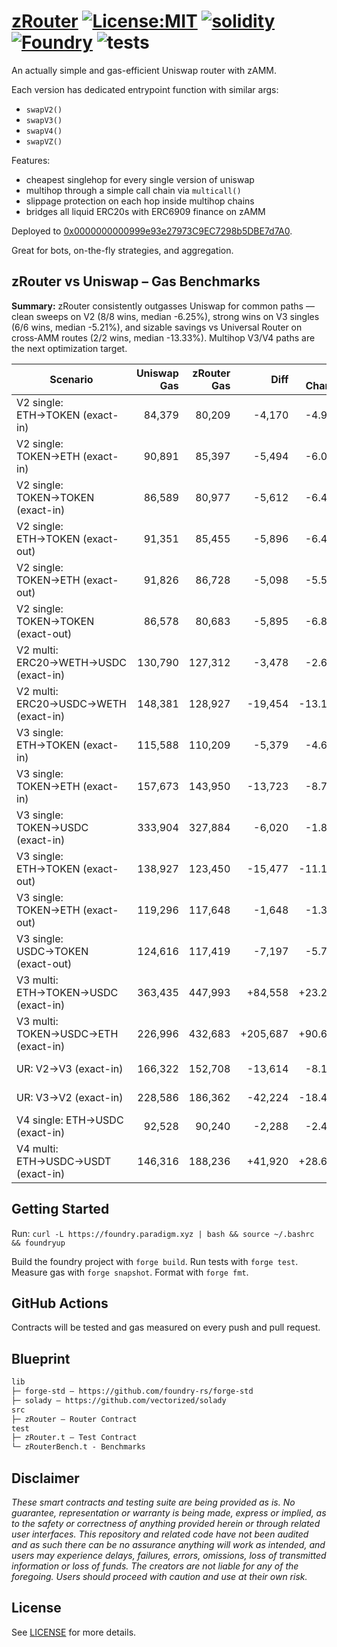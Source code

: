 # [zRouter](https://github.com/zammdefi/zRouter)  [![License:MIT](https://img.shields.io/badge/License-MIT-black.svg)](https://opensource.org/license/mit) [![solidity](https://img.shields.io/badge/solidity-%5E0.8.30-black)](https://docs.soliditylang.org/en/v0.8.30/) [![Foundry](https://img.shields.io/badge/Built%20with-Foundry-000000.svg)](https://getfoundry.sh/) ![tests](https://github.com/zammdefi/zRouter/actions/workflows/ci.yml/badge.svg)

An actually simple and gas-efficient Uniswap router with zAMM.

Each version has dedicated entrypoint function with similar args:

- `swapV2()`
- `swapV3()`
- `swapV4()`
- `swapVZ()`

Features:

- cheapest singlehop for every single version of uniswap
- multihop through a simple call chain via `multicall()`
- slippage protection on each hop inside multihop chains
- bridges all liquid ERC20s with ERC6909 finance on zAMM

Deployed to [0x0000000000999e93e27973C9EC7298b5DBE7d7A0](https://contractscan.xyz/contract/0x0000000000999e93e27973C9EC7298b5DBE7d7A0).

Great for bots, on-the-fly strategies, and aggregation.

## zRouter vs Uniswap – Gas Benchmarks

**Summary:** zRouter consistently outgasses Uniswap for common paths — clean sweeps on V2 (8/8 wins, median -6.25%), strong wins on V3 singles (6/6 wins, median -5.21%), and sizable savings vs Universal Router on cross‑AMM routes (2/2 wins, median -13.33%). Multihop V3/V4 paths are the next optimization target.

| Scenario | Uniswap Gas | zRouter Gas | Diff | % Change | Verdict |
|---|---:|---:|---:|---:|---|
| V2 single: ETH→TOKEN (exact-in) | 84,379 | 80,209 | -4,170 | -4.94% | zRouter wins |
| V2 single: TOKEN→ETH (exact-in) | 90,891 | 85,397 | -5,494 | -6.04% | zRouter wins |
| V2 single: TOKEN→TOKEN (exact-in) | 86,589 | 80,977 | -5,612 | -6.48% | zRouter wins |
| V2 single: ETH→TOKEN (exact-out) | 91,351 | 85,455 | -5,896 | -6.45% | zRouter wins |
| V2 single: TOKEN→ETH (exact-out) | 91,826 | 86,728 | -5,098 | -5.55% | zRouter wins |
| V2 single: TOKEN→TOKEN (exact-out) | 86,578 | 80,683 | -5,895 | -6.81% | zRouter wins |
| V2 multi: ERC20→WETH→USDC (exact-in) | 130,790 | 127,312 | -3,478 | -2.66% | zRouter wins |
| V2 multi: ERC20→USDC→WETH (exact-in) | 148,381 | 128,927 | -19,454 | -13.11% | zRouter wins |
| V3 single: ETH→TOKEN (exact-in) | 115,588 | 110,209 | -5,379 | -4.65% | zRouter wins |
| V3 single: TOKEN→ETH (exact-in) | 157,673 | 143,950 | -13,723 | -8.70% | zRouter wins |
| V3 single: TOKEN→USDC (exact-in) | 333,904 | 327,884 | -6,020 | -1.80% | zRouter wins |
| V3 single: ETH→TOKEN (exact-out) | 138,927 | 123,450 | -15,477 | -11.14% | zRouter wins |
| V3 single: TOKEN→ETH (exact-out) | 119,296 | 117,648 | -1,648 | -1.38% | zRouter wins |
| V3 single: USDC→TOKEN (exact-out) | 124,616 | 117,419 | -7,197 | -5.78% | zRouter wins |
| V3 multi: ETH→TOKEN→USDC (exact-in) | 363,435 | 447,993 | +84,558 | +23.27% | Uniswap wins |
| V3 multi: TOKEN→USDC→ETH (exact-in) | 226,996 | 432,683 | +205,687 | +90.61% | Uniswap wins |
| UR: V2→V3 (exact-in) | 166,322 | 152,708 | -13,614 | -8.19% | zRouter wins |
| UR: V3→V2 (exact-in) | 228,586 | 186,362 | -42,224 | -18.47% | zRouter wins |
| V4 single: ETH→USDC (exact-in) | 92,528 | 90,240 | -2,288 | -2.47% | zRouter wins |
| V4 multi: ETH→USDC→USDT (exact-in) | 146,316 | 188,236 | +41,920 | +28.65% | Uniswap wins |

## Getting Started

Run: `curl -L https://foundry.paradigm.xyz | bash && source ~/.bashrc && foundryup`

Build the foundry project with `forge build`. Run tests with `forge test`. Measure gas with `forge snapshot`. Format with `forge fmt`.

## GitHub Actions

Contracts will be tested and gas measured on every push and pull request.

## Blueprint

```txt
lib
├─ forge-std — https://github.com/foundry-rs/forge-std
├─ solady — https://github.com/vectorized/solady
src
├─ zRouter — Router Contract
test
├─ zRouter.t — Test Contract
└─ zRouterBench.t - Benchmarks
```

## Disclaimer

*These smart contracts and testing suite are being provided as is. No guarantee, representation or warranty is being made, express or implied, as to the safety or correctness of anything provided herein or through related user interfaces. This repository and related code have not been audited and as such there can be no assurance anything will work as intended, and users may experience delays, failures, errors, omissions, loss of transmitted information or loss of funds. The creators are not liable for any of the foregoing. Users should proceed with caution and use at their own risk.*

## License

See [LICENSE](./LICENSE) for more details.
